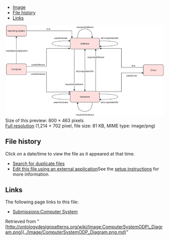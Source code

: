 * [Image](../Image/ComputerSystemODP_Diagram.png.md#file)
* [File history](../Image/ComputerSystemODP_Diagram.png.md#filehistory)
* [Links](../Image/ComputerSystemODP_Diagram.png.md#filelinks)

[![Image:ComputerSystemODP Diagram.png](../images/thumb/a/ab/ComputerSystemODP_Diagram.png/800px-ComputerSystemODP_Diagram.png)](../../images/a/ab/ComputerSystemODP_Diagram.png)  
Size of this preview: 800 × 463 pixels  
[Full resolution](../../images/a/ab/ComputerSystemODP_Diagram.png)‎ (1,214 × 702 pixel, file size: 81 KB, MIME type: image/png)

## File history

Click on a date/time to view the file as it appeared at that time.



  
* [Search for duplicate files](http://ontologydesignpatterns.org/wiki/Special:FileDuplicateSearch/ComputerSystemODP_Diagram.png "Special:FileDuplicateSearch/ComputerSystemODP Diagram.png")
* [Edit this file using an external application](http://ontologydesignpatterns.org/wiki/index.php?title=Image:ComputerSystemODP_Diagram.png&action=edit&externaledit=true&mode=file "Image:ComputerSystemODP Diagram.png")See the [setup instructions](http://www.mediawiki.org/wiki/Manual:External_editors "http://www.mediawiki.org/wiki/Manual:External_editors") for more information.

## Links



The following page links to this file:


* [Submissions:Computer System](../Submissions/Computer_System.md "Submissions:Computer System")


Retrieved from "[http://ontologydesignpatterns.org/wiki/Image:ComputerSystemODP\_Diagram.png](../Image/ComputerSystemODP_Diagram.png.md)"